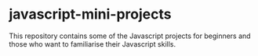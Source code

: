 # javascript-mini-projects
This repository contains some of the Javascript projects for beginners and those who want to familiarise their Javascript skills. 
